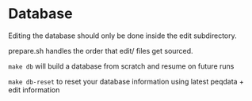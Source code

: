 # Database

Editing the database should only be done inside the edit subdirectory.

prepare.sh handles the order that edit/ files get sourced.

`make db` will build a database from scratch and resume on future runs

`make db-reset` to reset your database information using latest peqdata + edit information